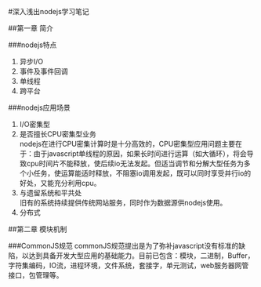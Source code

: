 ﻿#深入浅出nodejs学习笔记

##第一章 简介

###nodejs特点

 1. 异步I/O
 2. 事件及事件回调
 3. 单线程
 4. 跨平台
 
###nodejs应用场景

 1. I/O密集型
 2. 是否擅长CPU密集型业务</br>
 	nodejs在进行CPU密集计算时是十分高效的，CPU密集型应用问题主要在于：由于javascript单线程的原因，如果长时间进行运算（如大循环），将会导致cpu时间片不能释放，使后续io无法发起。但适当调节和分解大型任务为多个小任务，使运算能适时释放，不阻塞io调用发起，既可以同时享受并行io的好处，又能充分利用cpu。
 3. 与遗留系统和平共处</br>
 	旧有的系统持续提供传统网站服务，同时作为数据源供nodejs使用。
 4. 分布式

##第二章 模块机制

###CommonJS规范
	commonJS规范提出是为了弥补javascript没有标准的缺陷，以达到具备开发大型应用的基础能力。目前已包含：模块，二进制，Buffer，字符集编码，IO流，进程环境，文件系统，套接字，单元测试，web服务器网管接口，包管理等。